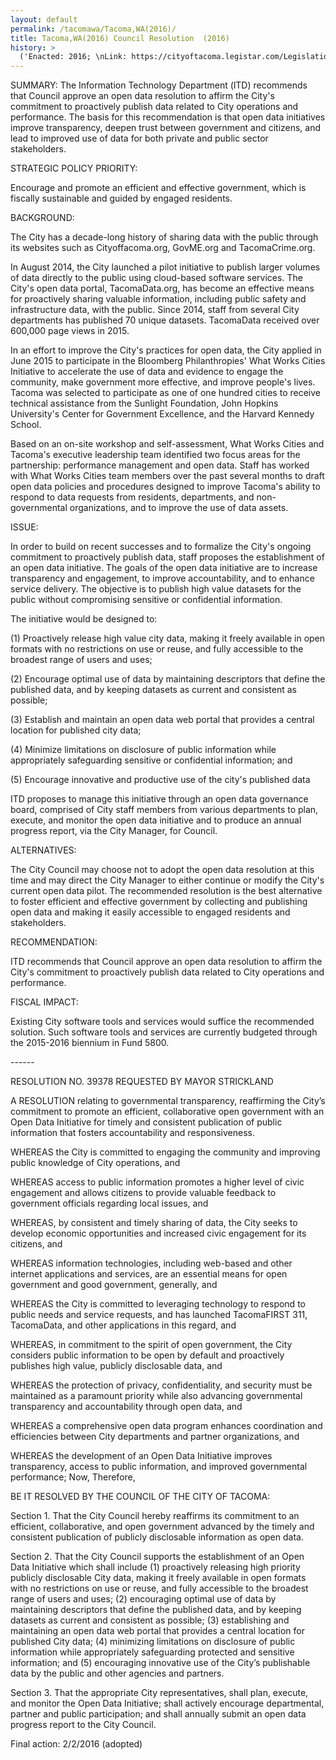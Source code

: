 ```yaml
---
layout: default
permalink: /tacomawa/Tacoma,WA(2016)/
title: Tacoma,WA(2016) Council Resolution  (2016)
history: >
  ('Enacted: 2016; \nLink: https://cityoftacoma.legistar.com/LegislationDetail.aspx?ID=2558873&GUID=754BE35D-0C23-421D-8CA0-62D244FD2368&Options=&Search=; \nMeans: Council Resolution',)
---
```


<p>SUMMARY: The Information Technology Department (lTD) recommends that Council approve an open data resolution to affirm the City's commitment to proactively publish data related to City operations and performance. The basis for this recommendation is that open data initiatives improve transparency, deepen trust between government and citizens, and lead to improved use of data for both private and public sector stakeholders. </p>
<p>STRATEGIC POLICY PRIORITY:</p>
<p>Encourage and promote an efficient and effective government, which is fiscally sustainable and guided by engaged residents.</p>
<p>BACKGROUND:</p>
<p>The City has a decade-long history of sharing data with the public through its websites such as Cityoffacoma.org, GovME.org and TacomaCrime.org.</p>
<p>In August 2014, the City launched a pilot initiative to publish larger volumes of data directly to the public using cloud-based software services. The City's open data portal, TacomaData.org, has become an effective means for proactively sharing valuable information, including public safety and infrastructure data, with the public. Since 2014, staff from several City departments has published 70 unique datasets. TacomaData received over 600,000 page views in 2015.</p>
<p>In an effort to improve the City's practices for open data, the City applied in June 2015 to participate in the Bloomberg Philanthropies' What Works Cities Initiative to accelerate the use of data and evidence to engage the community, make government more effective, and improve people's lives. Tacoma was selected to participate as one of one hundred cities to receive technical assistance from the Sunlight Foundation, John Hopkins University's Center for Government Excellence, and the Harvard Kennedy School.</p>
<p>Based on an on-site workshop and self-assessment, What Works Cities and Tacoma's executive leadership team identified two focus areas for the partnership: performance management and open data. Staff has worked with What Works Cities team members over the past several months to draft open data policies and procedures designed to improve Tacoma's ability to respond to data requests from residents, departments, and non-governmental organizations, and to improve the use of data assets.</p>
<p>ISSUE:</p>
<p>In order to build on recent successes and to formalize the City's ongoing commitment to proactively publish data, staff proposes the establishment of an open data initiative. The goals of the open data initiative are to increase transparency and engagement, to improve accountability, and to enhance service delivery. The objective is to publish high value datasets for the public without compromising sensitive or confidential information.</p>
<p>The initiative would be designed to:</p>
<p>(1) Proactively release high value city data, making it freely available in open formats with no restrictions on use or reuse, and fully accessible to the broadest range of users and uses;</p>
<p>(2) Encourage optimal use of data by maintaining descriptors that define the published data, and by keeping datasets as current and consistent as possible;</p>
<p>(3) Establish and maintain an open data web portal that provides a central location for published city data;</p>
<p>(4) Minimize limitations on disclosure of public information while appropriately safeguarding sensitive or confidential information; and</p>
<p>(5) Encourage innovative and productive use of the city's published data</p>
<p>ITD proposes to manage this initiative through an open data governance board, comprised of City staff members from various departments to plan, execute, and monitor the open data initiative and to produce an annual progress report, via the City Manager, for Council.</p>
<p>ALTERNATIVES:</p>
<p>The City Council may choose not to adopt the open data resolution at this time and may direct the City Manager to either continue or modify the City's current open data pilot. The recommended resolution is the best alternative to foster efficient and effective government by collecting and publishing open data and making it easily accessible to engaged residents and stakeholders.</p>
<p>RECOMMENDATION:</p>
<p>ITD recommends that Council approve an open data resolution to affirm the City's commitment to proactively publish data related to City operations and performance.</p>
<p>FISCAL IMPACT:</p>
<p>Existing City software tools and services would suffice the recommended solution. Such software tools and services are currently budgeted through the 2015-2016 biennium in Fund 5800.</p>
<p>------</p>
<p>RESOLUTION NO. 39378 REQUESTED BY MAYOR STRICKLAND</p>
<p>A RESOLUTION relating to governmental transparency, reaffirming the City’s commitment to promote an efficient, collaborative open government with an Open Data Initiative for timely and consistent publication of public information that fosters accountability and responsiveness.</p>
<p>WHEREAS the City is committed to engaging the community and improving public knowledge of City operations, and</p>
<p>WHEREAS access to public information promotes a higher level of civic engagement and allows citizens to provide valuable feedback to government officials regarding local issues, and</p>
<p>WHEREAS, by consistent and timely sharing of data, the City seeks to develop economic opportunities and increased civic engagement for its citizens, and</p>
<p>WHEREAS information technologies, including web-based and other internet applications and services, are an essential means for open government and good government, generally, and</p>
<p>WHEREAS the City is committed to leveraging technology to respond to public needs and service requests, and has launched TacomaFIRST 311, TacomaData, and other applications in this regard, and</p>
<p>WHEREAS, in commitment to the spirit of open government, the City considers public information to be open by default and proactively publishes high value, publicly disclosable data, and</p>
<p>WHEREAS the protection of privacy, confidentiality, and security must be maintained as a paramount priority while also advancing governmental transparency and accountability through open data, and</p>
<p>WHEREAS a comprehensive open data program enhances coordination and efficiencies between City departments and partner organizations, and</p>
<p>WHEREAS the development of an Open Data Initiative improves transparency, access to public information, and improved governmental performance; Now, Therefore,</p>
<p>BE IT RESOLVED BY THE COUNCIL OF THE CITY OF TACOMA:</p>
<p>Section 1. That the City Council hereby reaffirms its commitment to an efficient, collaborative, and open government advanced by the timely and consistent publication of publicly disclosable information as open data.</p>
<p>Section 2. That the City Council supports the establishment of an Open Data Initiative which shall include (1) proactively releasing high priority publicly disclosable City data, making it freely available in open formats with no restrictions on use or reuse, and fully accessible to the broadest range of users and uses; (2) encouraging optimal use of data by maintaining descriptors that define the published data, and by keeping datasets as current and consistent as possible; (3) establishing and maintaining an open data web portal that provides a central location for published City data; (4) minimizing limitations on disclosure of public information while appropriately safeguarding protected and sensitive information; and (5) encouraging innovative use of the City’s publishable data by the public and other agencies and partners.</p>
<p>Section 3. That the appropriate City representatives, shall plan, execute, and monitor the Open Data Initiative; shall actively encourage departmental, partner and public participation; and shall annually submit an open data progress report to the City Council.</p>
<p>Final action: 2/2/2016 (adopted)</p>